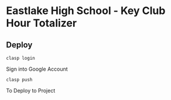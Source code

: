 # Eastlake High School - Key Club Hour Totalizer
## Deploy
``` 
clasp login
```
Sign into Google Account
```
clasp push
```
To Deploy to Project
